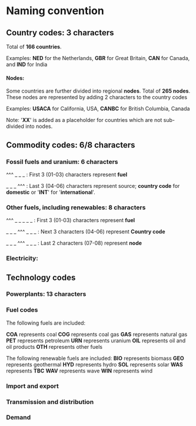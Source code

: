 # Naming convention
## Country codes: 3 characters
Total of **166 countries**.

Examples: 
**NED** for the Netherlands, **GBR** for Great Britain, 
**CAN** for Canada, and **IND** for India

#### Nodes: 
Some countries are further divided into regional **nodes**. Total of **265 nodes**.
These nodes are represented by adding 2 characters to the country codes

Examples: 
**USACA** for California, USA, **CANBC** for British Columbia, Canada

Note:
'**XX**' is added as a placeholder for countries which are not sub-divided into nodes. 

## Commodity codes: 6/8 characters
### Fossil fuels and uranium: 6 characters
^^^ _ _ _ : First 3 (01-03) characters represent **fuel**

_ _ _ ^^^ : Last 3 (04-06) characters represent source; 
**country code** for **domestic** or '**INT**' for '**international**'. 

### Other fuels, including renewables: 8 characters 
^^^ _ _ _ _ _ : First 3 (01-03) characters represent **fuel**

_ _ _ ^^^ _ _ _ : Next 3 characters (04-06) represent **Country code**

_ _ _ ^^^ _ _ _ : Last 2 characters (07-08) represent **node**

### Electricity:

## Technology codes
### Powerplants: 13 characters

### Fuel codes

The following fuels are included:

**COA** represents coal
**COG** represents coal gas
**GAS** represents natural gas
**PET** represents petroleum
**URN** represents uranium
**OIL** represents oil and oil products
**OTH** represents other fuels

The following renewable fuels are included:
**BIO** represents biomass
**GEO** represents geothermal
**HYD** represents hydro
**SOL** represents solar
**WAS** represents **TBC**
**WAV** represents wave
**WIN** represents wind


### Import and export

### Transmission and distribution
### Demand
